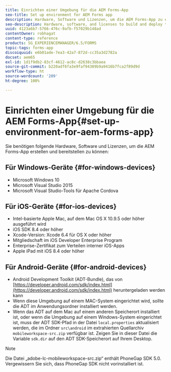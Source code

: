 ```yaml
---
title: Einrichten einer Umgebung für die AEM Forms-App
seo-title: Set up environment for AEM Forms app
description: Hardware, Software und Lizenzen, um die AEM Forms-App zu erstellen und zu bereitstellen.
seo-description: Hardware, software, and licenses to build and deploy the AEM Forms app.
uuid: 4123a6b7-5766-476c-9afb-f57029b148ad
contentOwner: robhagat
content-type: reference
products: SG_EXPERIENCEMANAGER/6.5/FORMS
topic-tags: forms-app
discoiquuid: e6b01ade-7ea3-42a7-872d-cc35a3d2782a
docset: aem65
exl-id: 1d1f9db2-83cf-4612-ac8c-d2638c3bbaea
source-git-commit: b220adf6fa3e9faf94389b9a9416b7fca2f89d9d
workflow-type: ht
source-wordcount: '209'
ht-degree: 100%

---
```


# Einrichten einer Umgebung für die AEM Forms-App{#set-up-environment-for-aem-forms-app}

Sie benötigen folgende Hardware, Software und Lizenzen, um die AEM Forms-App erstellen und bereitstellen zu können:

## Für Windows-Geräte {#for-windows-devices}

* Microsoft Windows 10
* Microsoft Visual Studio 2015
* Microsoft Visual Studio-Tools für Apache Cordova

## Für iOS-Geräte {#for-ios-devices}

* Intel-basierte Apple Mac, auf dem Mac OS X 10.9.5 oder höher ausgeführt wird
* iOS SDK 8.4 oder höher
* Xcode-Version: Xcode 6.4 für OS X oder höher
* Mitgliedschaft im iOS Developer Enterprise Program
* Enterprise-Zertifikat zum Verteilen interner iOS-Apps
* Apple iPad mit iOS 8.4 oder höher

## Für Android-Geräte {#for-android-devices}

* Android Development Toolkit (ADT-Bundle), das von [https://developer.android.com/sdk/index.html](https://developer.android.com/sdk/index.html) heruntergeladen werden kann
* Wenn diese Umgebung auf einem MAC-System eingerichtet wird, sollte die ADT im Anwendungsordner installiert werden.
* Wenn das ADT auf dem Mac auf einem anderen Speicherort installiert ist, oder wenn die Umgebung auf einem Windows-System eingerichtet ist, muss der ADT SDK-Pfad in der Datei `local.properties` aktualisiert werden, die im Ordner `src\android` im extrahierten Quellarchiv `mobileworkspace-src.zip` verfügbar ist. Zeigen Sie in dieser Datei die Variable `sdk.dir` auf den ADT SDK-Speicherort auf Ihrem Desktop.

>[!NOTE]
>
>Die Datei „adobe-lc-mobileworkspace-src.zip“ enthält PhoneGap SDK 5.0. Vergewissern Sie sich, dass PhoneGap SDK nicht vorinstalliert ist.
